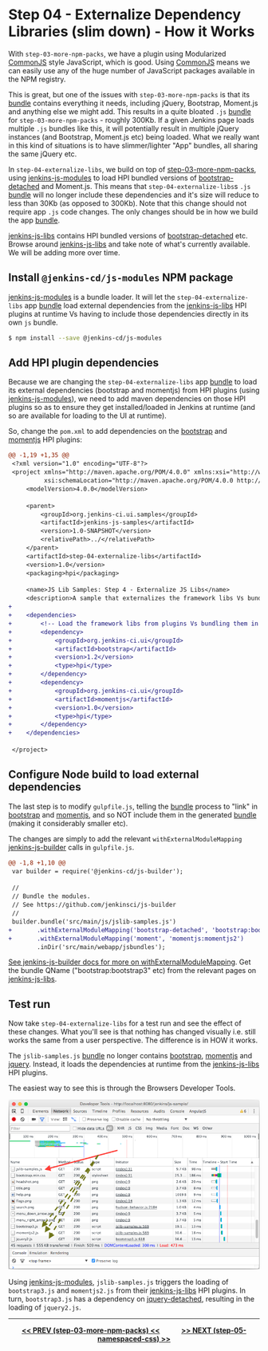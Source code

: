 # Step 04 - Externalize Dependency Libraries (slim down) - How it Works
With `step-03-more-npm-packs`, we have a plugin using Modularized [CommonJS] style JavaScript, which is good. Using
[CommonJS] means we can easily use any of the huge number of JavaScript packages available in the NPM registry.

This is great, but one of the issues with `step-03-more-npm-packs` is that its [bundle] contains everything it needs,
including jQuery, Bootstrap, Moment.js and anything else we might add. This results in a quite bloated `.js` [bundle]
for `step-03-more-npm-packs` - roughly 300Kb. If a given Jenkins page loads multiple `.js` bundles like this, it will
potentially result in multiple jQuery instances (and Bootstrap, Moment.js etc) being loaded. What we really want in
this kind of situations is to have slimmer/lighter "App" bundles, all sharing the same jQuery etc.

In `step-04-externalize-libs`, we build on top of <a href="../../../tree/master/step-03-more-npm-packs">step-03-more-npm-packs</a>,
using [jenkins-js-modules] to load HPI bundled versions of [bootstrap-detached]
and Moment.js. This means that `step-04-externalize-libs`s `.js` [bundle] will no longer include these dependencies
and it's size will reduce to less than 30Kb (as opposed to 300Kb). Note that this change should not require app `.js`
code changes. The only changes should be in how we build the app [bundle].

[jenkins-js-libs] contains HPI bundled versions of [bootstrap-detached] etc. Browse around [jenkins-js-libs] and take
note of what's currently available. We will be adding more over time. 

## Install `@jenkins-cd/js-modules` NPM package
[jenkins-js-modules] is a bundle loader. It will let the `step-04-externalize-libs` app [bundle] load external
dependencies from the [jenkins-js-libs] HPI plugins at runtime Vs having to include those dependencies directly in its
own `js` bundle.

```sh
$ npm install --save @jenkins-cd/js-modules
```

## Add HPI plugin dependencies
Because we are changing the `step-04-externalize-libs` app [bundle] to load its external dependencies (bootstrap and 
momentjs) from HPI plugins (using [jenkins-js-modules]), we need to add maven dependencies on those HPI plugins so as to
ensure they get installed/loaded in Jenkins at runtime (and so are available for loading to the UI at runtime).

So, change the `pom.xml` to add dependencies on the [bootstrap](https://github.com/jenkinsci/js-libs/tree/master/bootstrap)
and [momentjs](https://github.com/jenkinsci/js-libs/tree/master/momentjs) HPI plugins:

```diff
@@ -1,19 +1,35 @@
 <?xml version="1.0" encoding="UTF-8"?>
 <project xmlns="http://maven.apache.org/POM/4.0.0" xmlns:xsi="http://www.w3.org/2001/XMLSchema-instance"
          xsi:schemaLocation="http://maven.apache.org/POM/4.0.0 http://maven.apache.org/maven-v4_0_0.xsd">
     <modelVersion>4.0.0</modelVersion>
 
     <parent>
         <groupId>org.jenkins-ci.ui.samples</groupId>
         <artifactId>jenkins-js-samples</artifactId>
         <version>1.0-SNAPSHOT</version>
         <relativePath>../</relativePath>
     </parent>
     <artifactId>step-04-externalize-libs</artifactId>
     <version>1.0</version>
     <packaging>hpi</packaging>
 
     <name>JS Lib Samples: Step 4 - Externalize JS Libs</name>
     <description>A sample that externalizes the framework libs Vs bundling them all</description>
+    
+    <dependencies>
+        <!-- Load the framework libs from plugins Vs bundling them in an uber-bundle. -->
+        <dependency>
+            <groupId>org.jenkins-ci.ui</groupId>
+            <artifactId>bootstrap</artifactId>
+            <version>1.2</version>
+            <type>hpi</type>
+        </dependency>
+        <dependency>
+            <groupId>org.jenkins-ci.ui</groupId>
+            <artifactId>momentjs</artifactId>
+            <version>1.0</version>
+            <type>hpi</type>            
+        </dependency>
+    </dependencies>
 
 </project>
```

## Configure Node build to load external dependencies
The last step is to modify `gulpfile.js`, telling the [bundle] process to "link" in [bootstrap](https://github.com/jenkinsci/js-libs/tree/master/bootstrap)
and [momentjs](https://github.com/jenkinsci/js-libs/tree/master/momentjs), and so NOT include them in the generated [bundle]
(making it considerably smaller etc).

The changes are simply to add the relevant `withExternalModuleMapping` [jenkins-js-builder] calls in `gulpfile.js`.

```diff
@@ -1,8 +1,10 @@
 var builder = require('@jenkins-cd/js-builder');
 
 //
 // Bundle the modules.
 // See https://github.com/jenkinsci/js-builder
 //
 builder.bundle('src/main/js/jslib-samples.js')
+       .withExternalModuleMapping('bootstrap-detached', 'bootstrap:bootstrap3')
+       .withExternalModuleMapping('moment', 'momentjs:momentjs2')
        .inDir('src/main/webapp/jsbundles');
```

[See jenkins-js-builder docs for more on withExternalModuleMapping](https://github.com/jenkinsci/js-builder#step-4-optional-specify-external-module-mappings-imports).
Get the bundle QName ("bootstrap:bootstrap3" etc) from the relevant pages on [jenkins-js-libs]. 

## Test run
Now take `step-04-externalize-libs` for a test run and see the effect of these changes. What you'll see is that
nothing has changed visually i.e. still works the same from a user perspective. The difference is in HOW it works.

The `jslib-samples.js` [bundle] no longer contains [bootstrap](https://github.com/jenkinsci/js-libs/tree/master/bootstrap),
[momentjs](https://github.com/jenkinsci/js-libs/tree/master/momentjs) and 
[jquery](https://github.com/jenkinsci/js-libs/tree/master/jquery-detached). Instead, it loads the dependencies at runtime
from the [jenkins-js-libs] HPI plugins.
 
The easiest way to see this is through the Browsers Developer Tools.
 
![browser loading](img/browser-loading.png)

Using [jenkins-js-modules], `jslib-samples.js` triggers the loading of `bootstrap3.js` and `momentjs2.js` from their
[jenkins-js-libs] HPI plugins. In turn, `bootstrap3.js` has a dependency on
[jquery-detached](https://github.com/jenkinsci/js-libs/tree/master/jquery-detached), resulting in the loading of `jquery2.js`.

<hr/>
<p align="center">
<b><a href="../../../tree/master/step-03-more-npm-packs">&lt;&lt; PREV (step-03-more-npm-packs) &lt;&lt;</a>  &nbsp;&nbsp;&nbsp;&nbsp;&nbsp;&nbsp;&nbsp;&nbsp;&nbsp;&nbsp;&nbsp;  <a href="../../../tree/master/step-05-namespaced-css">&gt;&gt; NEXT (step-05-namespaced-css) &gt;&gt;</a></b>
</p>

[Node.js]: https://nodejs.org
[Gulp]: https://github.com/gulpjs/gulp
[jenkins-js-builder]: https://github.com/jenkinsci/js-builder
[jenkins-js-modules]: https://github.com/jenkinsci/js-modules
[jenkins-js-libs]: https://github.com/jenkinsci/js-libs
[CommonJS]: http://www.commonjs.org/
[jquery-detached]: https://github.com/tfennelly/jquery-detached
[bootstrap-detached]: https://github.com/tfennelly/bootstrap-detached
[Browserify]: http://browserify.org/
[bundle]: https://github.com/jenkinsci/js-modules/blob/master/FAQs.md#what-is-the-difference-between-a-module-and-a-bundle

